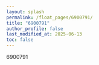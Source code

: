 ```yaml
---
layout: splash
permalink: /float_pages/6900791/
title: "6900791"
author_profile: false
last_modified_at: 2025-06-13
toc: false
---
```

 
6900791
